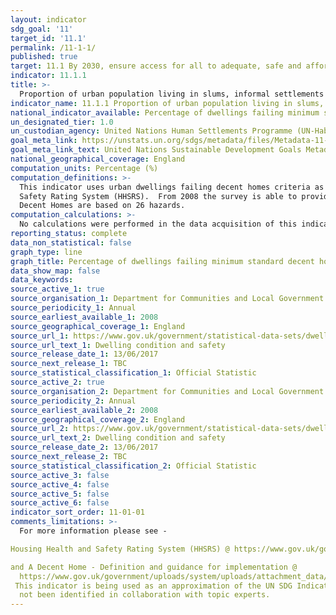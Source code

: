 ```yaml
---
layout: indicator
sdg_goal: '11'
target_id: '11.1'
permalink: /11-1-1/
published: true
target: 11.1 By 2030, ensure access for all to adequate, safe and affordable housing and basic services and upgrade slums
indicator: 11.1.1
title: >-
  Proportion of urban population living in slums, informal settlements or inadequate housing
indicator_name: 11.1.1 Proportion of urban population living in slums, informal settlements or inadequate housing
national_indicator_available: Percentage of dwellings failing minimum standard decent homes criteria.
un_designated_tier: 1.0
un_custodian_agency: United Nations Human Settlements Programme (UN-Habitat)
goal_meta_link: https://unstats.un.org/sdgs/metadata/files/Metadata-11-01-01.pdf
goal_meta_link_text: United Nations Sustainable Development Goals Metadata (PDF 93.1 KB)
national_geographical_coverage: England
computation_units: Percentage (%)
computation_definitions: >-
  This indicator uses urban dwellings failing decent homes criteria as an approximation for ‘slums, informal settlements or inadequate housing’ as defined in UN global metadata. Homes failing the current minimum standard are those posing a Category 1 hazard under the Housing Health and
  Safety Rating System (HHSRS).  From 2008 the survey is able to provide estimates  based on 26 of the 29 hazards, however to maintain consistency and avoid a break in the time series decent homes estimates will be based on 15 hazards.  Estimates for the HHSRS in this report not related to
  Decent Homes are based on 26 hazards.
computation_calculations: >-
  No calculations were performed in the data acquisition of this indicator as appropriate data was readily available in the final format specified by this indicator. For insight into the details of potential calculations please refer to the original source metadata or source contact.
reporting_status: complete
data_non_statistical: false
graph_type: line
graph_title: Percentage of dwellings failing minimum standard decent homes criteria
data_show_map: false
data_keywords:  
source_active_1: true
source_organisation_1: Department for Communities and Local Government
source_periodicity_1: Annual
source_earliest_available_1: 2008
source_geographical_coverage_1: England
source_url_1: https://www.gov.uk/government/statistical-data-sets/dwelling-condition-and-safety
source_url_text_1: Dwelling condition and safety
source_release_date_1: 13/06/2017
source_next_release_1: TBC
source_statistical_classification_1: Official Statistic 
source_active_2: true
source_organisation_2: Department for Communities and Local Government (DCLG)
source_periodicity_2: Annual
source_earliest_available_2: 2008
source_geographical_coverage_2: England
source_url_2: https://www.gov.uk/government/statistical-data-sets/dwelling-condition-and-safety
source_url_text_2: Dwelling condition and safety
source_release_date_2: 13/06/2017
source_next_release_2: TBC
source_statistical_classification_2: Official Statistic 
source_active_3: false
source_active_4: false
source_active_5: false
source_active_6: false
indicator_sort_order: 11-01-01
comments_limitations: >-
  For more information please see - 

Housing Health and Safety Rating System (HHSRS) @ https://www.gov.uk/government/uploads/system/uploads/attachment_data/file/9425/150940.pdf

and A Decent Home - Definition and guidance for implementation @
  https://www.gov.uk/government/uploads/system/uploads/attachment_data/file/7812/138355.pdf
 This indicator is being used as an approximation of the UN SDG Indicator. Where possible, we will work to identify or develop UK data to meet the global indicator specification. This indicator has
  not been identified in collaboration with topic experts.
---
```


